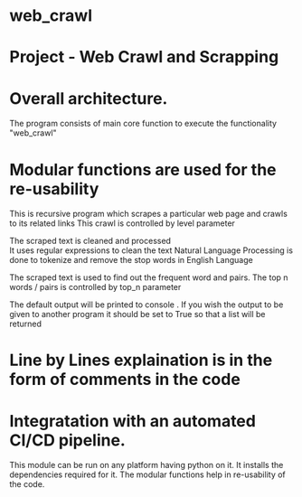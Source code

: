# web_crawl
# Project - Web Crawl and Scrapping 


# Overall architecture. 
  The program consists of main core function to execute the functionality "web_crawl"
   # Modular functions are used for the re-usability
  
  This is recursive program which scrapes a particular web page and crawls to its related links 
  This crawl is controlled by level parameter 
  
  The scraped text is cleaned and processed   
    It uses regular expressions to clean the text
    Natural Language Processing is done to tokenize and remove the stop words in English Language
  
  The scraped text is used to find out the frequent word and pairs.
  The top n words / pairs is controlled by top_n parameter 
  
  The default output will be printed to console .
  If you wish the output to be given to another program it should be set to True so that a list will be returned
  
  # Line by Lines explaination is in the form of comments in the code 
  
# Integratation with an automated CI/CD pipeline.
  This module can be run on any platform having python on it.
  It installs the dependencies required for it.
  The modular functions help in re-usability of the code.
